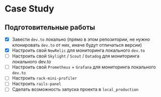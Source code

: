 # Case Study

## Подготовительные работы

- [x] Завести `dev.to` локально (прямо в этом репозитории, не нужно клонировать `dev.to` от них, иначе будут отличаться версии)
- [x] Настроить свой `NewRelic` для мониторинга локального `dev.to`
- [ ] Настроить свой `Skylight` / `Scout` / `Datadog` для мониторинга локального dev.to
- [ ] Настроить свой `Prometheus` + `Grafana` для мониторинга локального `dev.to`
- [ ] Настроить `rack-mini-profiler`
- [ ] Настроить `rails-panel`
- [ ] Сделать возможность запуска проекта в `local_production`
